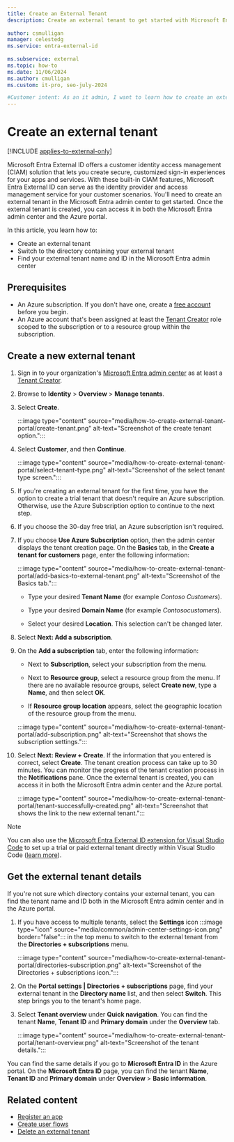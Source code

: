 ```yaml
---
title: Create an External Tenant
description: Create an external tenant to get started with Microsoft Entra External ID as your customer identity and access management (CIAM) service. 
 
author: csmulligan
manager: celestedg
ms.service: entra-external-id
 
ms.subservice: external
ms.topic: how-to
ms.date: 11/06/2024
ms.author: cmulligan
ms.custom: it-pro, seo-july-2024

#Customer intent: As an it admin, I want to learn how to create an external tenant in the  Microsoft Entra admin center. 
---
```


# Create an external tenant

[!INCLUDE [applies-to-external-only](../includes/applies-to-external-only.md)]

Microsoft Entra External ID offers a customer identity access management (CIAM) solution that lets you create secure, customized sign-in experiences for your apps and services. With these built-in CIAM features, Microsoft Entra External ID can serve as the identity provider and access management service for your customer scenarios. You'll need to create an external tenant in the Microsoft Entra admin center to get started. Once the external tenant is created, you can access it in both the Microsoft Entra admin center and the Azure portal.

In this article, you learn how to:

- Create an external tenant
- Switch to the directory containing your external tenant
- Find your external tenant name and ID in the Microsoft Entra admin center

## Prerequisites

- An Azure subscription. If you don't have one, create a <a href="https://azure.microsoft.com/free/?WT.mc_id=A261C142F" target="_blank">free account</a> before you begin.
- An Azure account that's been assigned at least the [Tenant Creator](/entra/identity/role-based-access-control/permissions-reference#tenant-creator) role scoped to the subscription or to a resource group within the subscription.



## Create a new external tenant  

1. Sign in to your organization's [Microsoft Entra admin center](https://entra.microsoft.com/) as at least a [Tenant Creator](/entra/identity/role-based-access-control/permissions-reference#tenant-creator). 
1. Browse to **Identity** > **Overview** > **Manage tenants**.
1. Select **Create**.

    :::image type="content" source="media/how-to-create-external-tenant-portal/create-tenant.png" alt-text="Screenshot of the create tenant option.":::

1. Select **Customer**, and then **Continue**. 

    :::image type="content" source="media/how-to-create-external-tenant-portal/select-tenant-type.png" alt-text="Screenshot of the select tenant type screen.":::

1. If you're creating an external tenant for the first time, you have the option to create a trial tenant that doesn't require an Azure subscription. Otherwise, use the Azure Subscription option to continue to the next step.
1. If you choose the 30-day free trial, an Azure subscription isn't required.
1. If you choose **Use Azure Subscription** option, then the admin center displays the tenant creation page. On the **Basics** tab, in the **Create a tenant for customers** page, enter the following information:

    :::image type="content" source="media/how-to-create-external-tenant-portal/add-basics-to-external-tenant.png" alt-text="Screenshot of the Basics tab.":::

    - Type your desired **Tenant Name** (for example *Contoso Customers*).

    - Type your desired **Domain Name** (for example *Contosocustomers*).

    - Select your desired **Location**. This selection can't be changed later.

1. Select **Next: Add a subscription**.  

1. On the **Add a subscription** tab, enter the following information:

   - Next to **Subscription**, select your subscription from the menu.

   - Next to **Resource group**, select a resource group from the menu. If there are no available resource groups, select **Create new**, type a **Name**, and then select **OK**.

   - If **Resource group location** appears, select the geographic location of the resource group from the menu.

    :::image type="content" source="media/how-to-create-external-tenant-portal/add-subscription.png" alt-text="Screenshot that shows the subscription settings.":::

1. Select **Next: Review + Create**. If the information that you entered is correct, select **Create**. The tenant creation process can take up to 30 minutes. You can monitor the progress of the tenant creation process in the **Notifications** pane. Once the external tenant is created, you can access it in both the Microsoft Entra admin center and the Azure portal.

    :::image type="content" source="media/how-to-create-external-tenant-portal/tenant-successfully-created.png" alt-text="Screenshot that shows the link to the new external tenant.":::

> [!NOTE]
> You can also use the [Microsoft Entra External ID extension for Visual Studio Code](https://aka.ms/ciamvscode/quickstarts/marketplace) to set up a trial or paid external tenant directly within Visual Studio Code ([learn more](https://aka.ms/ciamvscode/quickstartguide)).

## Get the external tenant details

If you're not sure which directory contains your external tenant, you can find the tenant name and ID both in the Microsoft Entra admin center and in the Azure portal.

1. If you have access to multiple tenants, select the **Settings** icon :::image type="icon" source="media/common/admin-center-settings-icon.png" border="false"::: in the top menu to switch to the external tenant from the **Directories + subscriptions** menu.

    :::image type="content" source="media/how-to-create-external-tenant-portal/directories-subscription.png" alt-text="Screenshot of the Directories + subscriptions icon.":::

1. On the **Portal settings | Directories + subscriptions** page, find your external tenant in the **Directory name** list, and then select **Switch**. This step brings you to the tenant's home page.
1. Select **Tenant overview** under **Quick navigation**. You can find the tenant **Name**, **Tenant ID** and **Primary domain** under the **Overview** tab.

    :::image type="content" source="media/how-to-create-external-tenant-portal/tenant-overview.png" alt-text="Screenshot of the tenant details.":::

You can find the same details if you go to **Microsoft Entra ID** in the Azure portal. On the **Microsoft Entra ID** page, you can find the tenant **Name**, **Tenant ID** and **Primary domain** under **Overview** > **Basic information**.

## Related content

- [Register an app](/entra/identity-platform/quickstart-register-app)
- [Create user flows](how-to-user-flow-sign-up-sign-in-customers.md)
- [Delete an external tenant](how-to-delete-external-tenant-portal.md)
